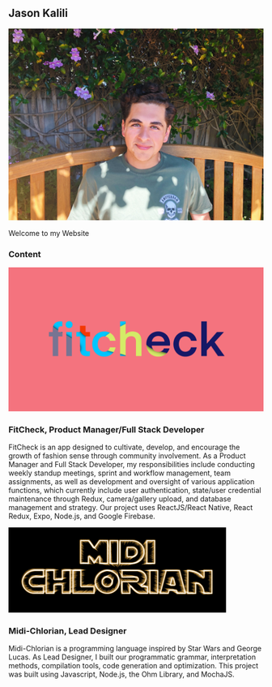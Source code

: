 ## Jason Kalili

![Jason Kalili](./assets/avatar.JPG#avatar)

Welcome to my Website

### Content

<article class="col-6 col-12-xsmall work-item">
<a href="https://github.com/cpon00/fitcheck" class="image fit thumb"><img src="assets\fitcheck.png" alt=""></a>
<h3>FitCheck, <strong>Product Manager/Full Stack Developer</strong></h3>
    <p>FitCheck is an app designed to cultivate, develop, and encourage the growth of fashion
        sense through community involvement. As a Product Manager and Full Stack Developer, my responsibilities include conducting weekly standup meetings, 
        sprint and workflow management, team assignments, as well as development and oversight of various application functions, which currently include 
        user authentication, state/user credential maintenance through Redux, camera/gallery upload, and database management and strategy.
        Our project uses ReactJS/React Native, React Redux, Expo, Node.js, and Google Firebase.
    </p>
</article>
<article class="col-6 col-12-xsmall work-item">
<a href="https://cpon00.github.io/midi-chlorian/" class="image fit thumb"><img src="assets/midichlorian.png" alt="" /></a>
<h3>Midi-Chlorian, <strong>Lead Designer</strong></h3>
    <p>
        Midi-Chlorian is a programming language inspired by Star Wars and George Lucas.
        As Lead Designer, I built our programmatic grammar, interpretation methods, compilation
        tools, code generation and optimization. This project was built using Javascript, Node.js, 
        the Ohm Library, and MochaJS.
    </p>
</article>
